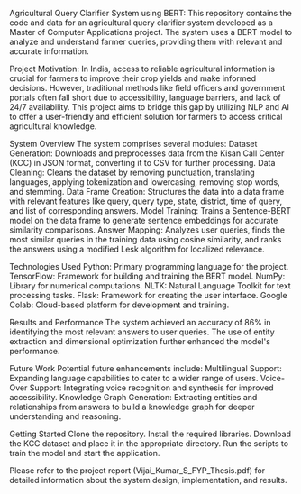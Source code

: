 Agricultural Query Clarifier System using BERT:
This repository contains the code and data for an agricultural query clarifier system developed as a Master of Computer Applications project. The system uses a BERT model to analyze and understand farmer queries, providing them with relevant and accurate information.

Project Motivation:
In India, access to reliable agricultural information is crucial for farmers to improve their crop yields and make informed decisions. However, traditional methods like field officers and government portals often fall short due to accessibility, language barriers, and lack of 24/7 availability. This project aims to bridge this gap by utilizing NLP and AI to offer a user-friendly and efficient solution for farmers to access critical agricultural knowledge.

System Overview
The system comprises several modules:
Dataset Generation: Downloads and preprocesses data from the Kisan Call Center (KCC) in JSON format, converting it to CSV for further processing.
Data Cleaning: Cleans the dataset by removing punctuation, translating languages, applying tokenization and lowercasing, removing stop words, and stemming.
Data Frame Creation: Structures the data into a data frame with relevant features like query, query type, state, district, time of query, and list of corresponding answers.
Model Training: Trains a Sentence-BERT model on the data frame to generate sentence embeddings for accurate similarity comparisons.
Answer Mapping: Analyzes user queries, finds the most similar queries in the training data using cosine similarity, and ranks the answers using a modified Lesk algorithm for localized relevance.

Technologies Used
Python: Primary programming language for the project.
TensorFlow: Framework for building and training the BERT model.
NumPy: Library for numerical computations.
NLTK: Natural Language Toolkit for text processing tasks.
Flask: Framework for creating the user interface.
Google Colab: Cloud-based platform for development and training.

Results and Performance
The system achieved an accuracy of 86% in identifying the most relevant answers to user queries. The use of entity extraction and dimensional optimization further enhanced the model's performance.

Future Work
Potential future enhancements include:
Multilingual Support: Expanding language capabilities to cater to a wider range of users.
Voice-Over Support: Integrating voice recognition and synthesis for improved accessibility.
Knowledge Graph Generation: Extracting entities and relationships from answers to build a knowledge graph for deeper understanding and reasoning.

Getting Started
Clone the repository.
Install the required libraries.
Download the KCC dataset and place it in the appropriate directory.
Run the scripts to train the model and start the application.

Please refer to the project report (Vijai_Kumar_S_FYP_Thesis.pdf) for detailed information about the system design, implementation, and results.